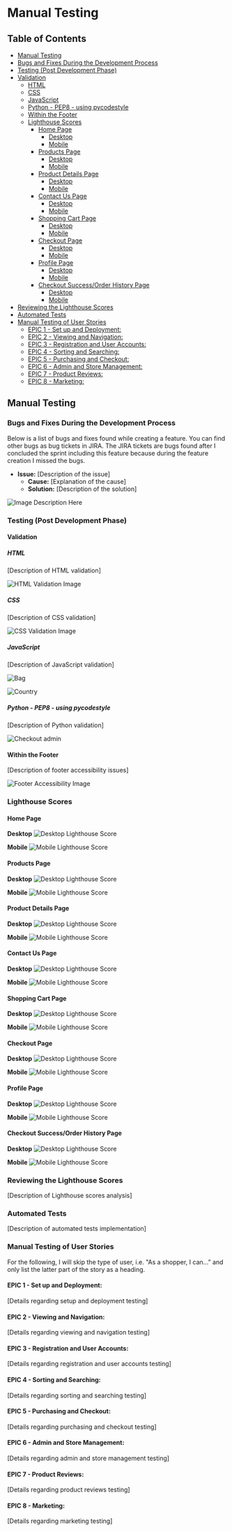 # Manual Testing

## Table of Contents
- [Manual Testing](#manual-testing)
- [Bugs and Fixes During the Development Process](#bugs-and-fixes-during-the-development-process)
- [Testing (Post Development Phase)](#testing-post-development-phase)
- [Validation](#validation)
  - [HTML](#html)
  - [CSS](#css)
  - [JavaScript](#javascript)
  - [Python - PEP8 - using pycodestyle](#python---pep8---using-pycodestyle)
  - [Within the Footer](#within-the-footer)
  - [Lighthouse Scores](#lighthouse-scores)
    - [Home Page](#home-page)
      - [Desktop](#desktop)
      - [Mobile](#mobile)
    - [Products Page](#products-page)
      - [Desktop](#desktop-1)
      - [Mobile](#mobile-1)
    - [Product Details Page](#product-details-page)
      - [Desktop](#desktop-2)
      - [Mobile](#mobile-2)
    - [Contact Us Page](#contact-us-page)
      - [Desktop](#desktop-3)
      - [Mobile](#mobile-3)
    - [Shopping Cart Page](#shopping-cart-page)
      - [Desktop](#desktop-4)
      - [Mobile](#mobile-4)
    - [Checkout Page](#checkout-page)
      - [Desktop](#desktop-5)
      - [Mobile](#mobile-5)
    - [Profile Page](#profile-page)
      - [Desktop](#desktop-6)
      - [Mobile](#mobile-6)
    - [Checkout Success/Order History Page](#checkout-successorder-history-page)
      - [Desktop](#desktop-7)
      - [Mobile](#mobile-7)
- [Reviewing the Lighthouse Scores](#reviewing-the-lighthouse-scores)
- [Automated Tests](#automated-tests)
- [Manual Testing of User Stories](#manual-testing-of-user-stories)
  - [EPIC 1 - Set up and Deployment:](#epic-1---set-up-and-deployment)
  - [EPIC 2 - Viewing and Navigation:](#epic-2---viewing-and-navigation)
  - [EPIC 3 - Registration and User Accounts:](#epic-3---registration-and-user-accounts)
  - [EPIC 4 - Sorting and Searching:](#epic-4---sorting-and-searching)
  - [EPIC 5 - Purchasing and Checkout:](#epic-5---purchasing-and-checkout)
  - [EPIC 6 - Admin and Store Management:](#epic-6---admin-and-store-management)
  - [EPIC 7 - Product Reviews:](#epic-7---product-reviews)
  - [EPIC 8 - Marketing:](#epic-8---marketing)

## Manual Testing

### Bugs and Fixes During the Development Process
Below is a list of bugs and fixes found while creating a feature. You can find other bugs as bug tickets in JIRA. The JIRA tickets are bugs found after I concluded the sprint including this feature because during the feature creation I missed the bugs.

- **Issue:** [Description of the issue]
  - **Cause:** [Explanation of the cause]
  - **Solution:** [Description of the solution]

![Image Description Here](link-to-your-image)

### Testing (Post Development Phase)
#### Validation

##### HTML
[Description of HTML validation]

![HTML Validation Image](link-to-your-image)

##### CSS
[Description of CSS validation]

![CSS Validation Image](https://github.com/dhardi/gameshark/blob/main/static/images/css_validator.png)

##### JavaScript
[Description of JavaScript validation]

![Bag](https://github.com/dhardi/gameshark/blob/main/static/images/bag_java.png)

![Country](https://github.com/dhardi/gameshark/blob/main/static/images/coutry_java.png)

##### Python - PEP8 - using pycodestyle
[Description of Python validation]

![Checkout admin](https://github.com/dhardi/gameshark/blob/main/static/images/admin_checkout_python.png)


#### Within the Footer
[Description of footer accessibility issues]

![Footer Accessibility Image](link-to-your-image)

### Lighthouse Scores
#### Home Page
**Desktop**
![Desktop Lighthouse Score](link-to-your-image)

**Mobile**
![Mobile Lighthouse Score](link-to-your-image)

#### Products Page
**Desktop**
![Desktop Lighthouse Score](link-to-your-image)

**Mobile**
![Mobile Lighthouse Score](link-to-your-image)

#### Product Details Page
**Desktop**
![Desktop Lighthouse Score](link-to-your-image)

**Mobile**
![Mobile Lighthouse Score](link-to-your-image)

#### Contact Us Page
**Desktop**
![Desktop Lighthouse Score](link-to-your-image)

**Mobile**
![Mobile Lighthouse Score](link-to-your-image)

#### Shopping Cart Page
**Desktop**
![Desktop Lighthouse Score](link-to-your-image)

**Mobile**
![Mobile Lighthouse Score](link-to-your-image)

#### Checkout Page
**Desktop**
![Desktop Lighthouse Score](link-to-your-image)

**Mobile**
![Mobile Lighthouse Score](link-to-your-image)

#### Profile Page
**Desktop**
![Desktop Lighthouse Score](link-to-your-image)

**Mobile**
![Mobile Lighthouse Score](link-to-your-image)

#### Checkout Success/Order History Page
**Desktop**
![Desktop Lighthouse Score](link-to-your-image)

**Mobile**
![Mobile Lighthouse Score](link-to-your-image)

### Reviewing the Lighthouse Scores
[Description of Lighthouse scores analysis]

### Automated Tests
[Description of automated tests implementation]

### Manual Testing of User Stories
For the following, I will skip the type of user, i.e. "As a shopper, I can…” and only list the latter part of the story as a heading.

#### EPIC 1 - Set up and Deployment:
[Details regarding setup and deployment testing]

#### EPIC 2 - Viewing and Navigation:
[Details regarding viewing and navigation testing]

#### EPIC 3 - Registration and User Accounts:
[Details regarding registration and user accounts testing]

#### EPIC 4 - Sorting and Searching:
[Details regarding sorting and searching testing]

#### EPIC 5 - Purchasing and Checkout:
[Details regarding purchasing and checkout testing]

#### EPIC 6 - Admin and Store Management:
[Details regarding admin and store management testing]

#### EPIC 7 - Product Reviews:
[Details regarding product reviews testing]

#### EPIC 8 - Marketing:
[Details regarding marketing testing]
